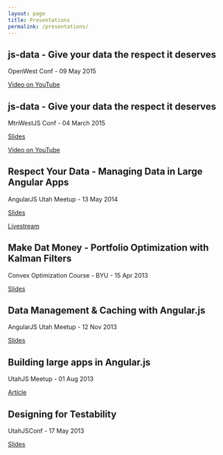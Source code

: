 ```yaml
---
layout: page
title: Presentations
permalink: /presentations/
---
```

## js-data - Give your data the respect it deserves

OpenWest Conf - 09 May 2015

[Video on YouTube](https://www.youtube.com/watch?v=LMkvE1VepdI)

## js-data - Give your data the respect it deserves

MtnWestJS Conf - 04 March 2015

[Slides](http://slides.com/jdobry/js-data#/)

[Video on YouTube](https://www.youtube.com/watch?v=8wxnnJA9FKw)

## Respect Your Data - Managing Data in Large Angular Apps

AngularJS Utah Meetup - 13 May 2014

[Slides](http://slides.com/jdobry/angularjs-respect-your-data#/)

[Livestream](https://www.youtube.com/watch?v=rXeKZzJYuKI)

## Make Dat Money - Portfolio Optimization with Kalman Filters

Convex Optimization Course - BYU - 15 Apr 2013

[Slides](http://slides.com/jdobry/make-dat-money#/)

## Data Management & Caching with Angular.js

AngularJS Utah Meetup - 12 Nov 2013

[Slides](http://slides.com/jdobry/data-management-caching-with-angular-js#/)

## Building large apps in Angular.js

UtahJS Meetup - 01 Aug 2013

[Article](http://www.pseudobry.com/building-large-apps-with-angular-js/)

## Designing for Testability

UtahJSConf - 17 May 2013

[Slides](https://speakerdeck.com/jdobry/designing-for-testability)
